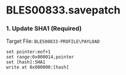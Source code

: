 # BLES00833.savepatch

### 1. Update SHA1 (Required)

Target File: `BLES00833-PROFILE\PAYLOAD`

```
set pointer:eof+1
set range:0x000014,pointer
set [hash]:SHA1
write at 0x000000:[hash]
```

